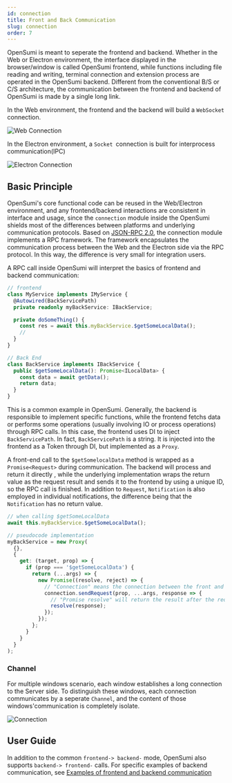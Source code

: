 ```yaml
---
id: connection
title: Front and Back Communication
slug: connection
order: 7
---
```


OpenSumi is meant to seperate the frontend and backend. Whether in the Web or Electron environment, the interface displayed in the browser/window is called OpenSumi frontend, while functions including file reading and writing, terminal connection and extension process are operated in the OpenSumi backend. Different from the conventional B/S or C/S architecture, the communication between the frontend and backend of OpenSumi is made by a single long link.  

In the Web environment, the frontend and the backend will build a `WebSocket` connection.  

![Web Connection](https://img.alicdn.com/imgextra/i3/O1CN01QiEuJD1QeVE2NkPMY_!!6000000002001-55-tps-182-243.svg)

In the Electron environment, a `Socket `connection is built for interprocess communication(IPC)  

![Electron Connection](https://img.alicdn.com/imgextra/i3/O1CN01zDX6Wg1tjeXHaqyjQ_!!6000000005938-55-tps-232-242.svg)

## Basic Principle

OpenSumi's core functional code can be reused in the Web/Electron environment, and any frontend/backend interactions are consistent in interface and usage, since the `connection` module inside the OpenSumi shields most of the differences between platforms and underlying communication protocols. Based on [JSON-RPC 2.0](https://www.jsonrpc.org/specification), the connection module implements a RPC framework. The framework encapsulates the communication process between the Web and the Electron side via the RPC protocol. In this way, the difference is very small for integration users.

A RPC call inside OpenSumi will interpret the basics of frontend and backend communication:

```typescript
// frontend
class MyService implements IMyService {
  @Autowired(BackServicePath)
  private readonly myBackService: IBackService;

  private doSomeThing() {
    const res = await this.myBackService.$getSomeLocalData();
    //
  }
}

// Back End
class BackService implements IBackService {
  public $getSomeLocalData(): Promise<ILocalData> {
    const data = await getData();
    return data;
  }
}
```

This is a common example in OpenSumi. Generally, the backend is responsible to implement specific functions, while the frontend fetchs data or performs some operations (usually involving IO or process operations) through RPC calls. In this case, the frontend uses DI to inject `BackServicePath`. In fact, `BackServicePath` is a string. It is injected into the frontend as a Token through DI, but implemented as a `Proxy`.  

A front-end call to the `$getSomelocalData` method is wrapped as a `Promise<Request>` during communication. The backend will process and return it directly , while the underlying implementation wraps the return value as the request result and sends it to the frontend by using a unique ID, so the RPC call is finished. In addition to `Request`,  `Notification` is also employed in individual notifications, the difference being that the `Notification` has no return value.

```typescript
// when calling $getSomeLocalData
await this.myBackService.$getSomeLocalData();

// pseudocode implementation
myBackService = new Proxy(
  {},
  {
    get: (target, prop) => {
      if (prop === '$getSomeLocalData') {
        return (...args) => {
          new Promise((resolve, reject) => {
            // "Connection" means the connection between the front and back ends
            connection.sendRequest(prop, ...args, response => {
              // "Promise resolve" will return the result after the request returned
              resolve(response);
            });
          });
        };
      }
    }
  }
);
```

### Channel

For multiple windows scenario, each window establishes a long connection to the Server side. To distinguish these windows, each connection communicates by a seperate `Channel`, and the content of those windows'communication is completely isolate. 

![Connection](https://img.alicdn.com/imgextra/i2/O1CN01aN1VYn1dkzqWPK2ev_!!6000000003775-55-tps-825-362.svg)

## User Guide

In addition to the common `frontend-> backend-` mode, OpenSumi also supports `backend-> frontend-` calls. For specific examples of backend communication, see [Examples of frontend and backend communication](../sample/connection-between-browser-and-node)
